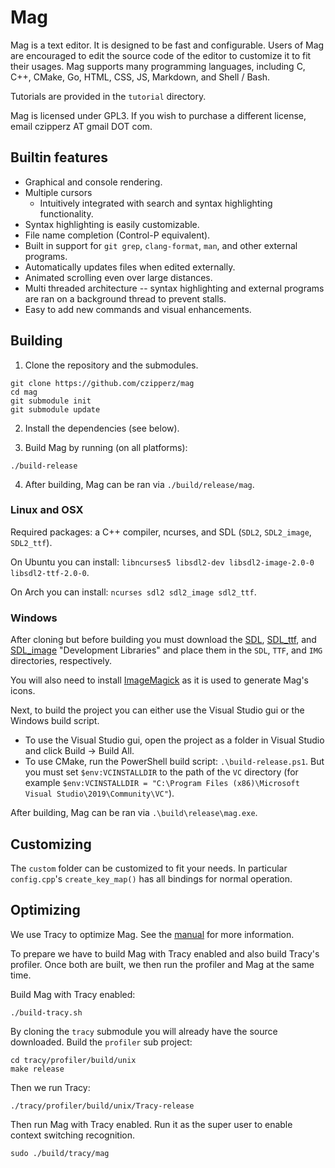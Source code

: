# Mag

Mag is a text editor.  It is designed to be fast and configurable.  Users of Mag are encouraged
to edit the source code of the editor to customize it to fit their usages.  Mag supports many
programming languages, including C, C++, CMake, Go, HTML, CSS, JS, Markdown, and Shell / Bash.

Tutorials are provided in the `tutorial` directory.

Mag is licensed under GPL3.  If you wish to purchase a
different license, email czipperz AT gmail DOT com.

## Builtin features
* Graphical and console rendering.
* Multiple cursors
  - Intuitively integrated with search and syntax highlighting functionality.
* Syntax highlighting is easily customizable.
* File name completion (Control-P equivalent).
* Built in support for `git grep`, `clang-format`, `man`, and other external programs.
* Automatically updates files when edited externally.
* Animated scrolling even over large distances.
* Multi threaded architecture -- syntax highlighting and external
  programs are ran on a background thread to prevent stalls.
* Easy to add new commands and visual enhancements.

## Building

1. Clone the repository and the submodules.

```
git clone https://github.com/czipperz/mag
cd mag
git submodule init
git submodule update
```

2. Install the dependencies (see below).

3. Build Mag by running (on all platforms):

```
./build-release
```

4. After building, Mag can be ran via `./build/release/mag`.

### Linux and OSX

Required packages: a C++ compiler, ncurses, and SDL (`SDL2`, `SDL2_image`, `SDL2_ttf`).

On Ubuntu you can install: `libncurses5 libsdl2-dev libsdl2-image-2.0-0 libsdl2-ttf-2.0-0`.

On Arch you can install: `ncurses sdl2 sdl2_image sdl2_ttf`.

### Windows

After cloning but before building you must download the [SDL], [SDL_ttf], and [SDL_image]
"Development Libraries" and place them in the `SDL`, `TTF`, and `IMG` directories, respectively.

[SDL]: https://www.libsdl.org/download-2.0.php
[SDL_ttf]: https://www.libsdl.org/projects/SDL_ttf/
[SDL_image]: https://www.libsdl.org/projects/SDL_image/

You will also need to install [ImageMagick] as it is used to generate Mag's icons.

[ImageMagick]: https://imagemagick.org/script/download.php

Next, to build the project you can either use the Visual Studio gui or the Windows build script.

* To use the Visual Studio gui, open the project as a
  folder in Visual Studio and click Build -> Build All.
* To use CMake, run the PowerShell build script: `.\build-release.ps1`.  But you must set
  `$env:VCINSTALLDIR` to the path of the `VC` directory (for example `$env:VCINSTALLDIR =
  "C:\Program Files (x86)\Microsoft Visual Studio\2019\Community\VC"`).

After building, Mag can be ran via `.\build\release\mag.exe`.

## Customizing
The `custom` folder can be customized to fit your needs.  In particular `config.cpp`'s
`create_key_map()` has all bindings for normal operation.

## Optimizing
We use Tracy to optimize Mag.  See the
[manual](https://bitbucket.com/wolfpld/tracy/downloads/tracy.pdf) for more information.

To prepare we have to build Mag with Tracy enabled and also build Tracy's profiler.  Once both are
built, we then run the profiler and Mag at the same time.

Build Mag with Tracy enabled:
```
./build-tracy.sh
```

By cloning the `tracy` submodule you will already have the source downloaded.  Build the `profiler`
sub project:
```
cd tracy/profiler/build/unix
make release
```

Then we run Tracy:
```
./tracy/profiler/build/unix/Tracy-release
```

Then run Mag with Tracy enabled.  Run it as the super user to enable context switching recognition.
```
sudo ./build/tracy/mag
```

